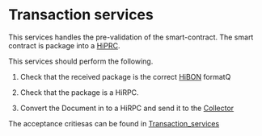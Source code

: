 # Transaction services

This services handles the pre-validation of the smart-contract.
The smart contract is package into a [HiPRC](/documents/protocols/hibon/Hash_invariant_Remote_Procedure_Call.md).

This services should perform the following.

1. Check that the received package is the correct [HiBON](/documents/protocols/hibon/Hash_invariant_Binary_Object_Notation.md) formatQ

2. Check that the package is a HiRPC.

3. Convert the Document in to a HiRPC and send it to the [Collector](Collector.md)


The acceptance critiesas can be found in [Transaction_services](/bdd/tagion/testbench/services/Transaction_service.md)


